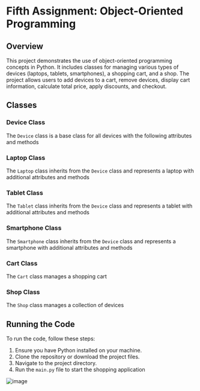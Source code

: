 # Fifth Assignment: Object-Oriented Programming

## Overview

This project demonstrates the use of object-oriented programming concepts in Python. It includes classes for managing various types of devices (laptops, tablets, smartphones), a shopping cart, and a shop. The project allows users to add devices to a cart, remove devices, display cart information, calculate total price, apply discounts, and checkout.

## Classes

### Device Class

The `Device` class is a base class for all devices with the following attributes and methods

### Laptop Class

The `Laptop` class inherits from the `Device` class and represents a laptop with additional attributes and methods

### Tablet Class

The `Tablet` class inherits from the `Device` class and represents a tablet with additional attributes and methods

### Smartphone Class

The `Smartphone` class inherits from the `Device` class and represents a smartphone with additional attributes and methods


### Cart Class

The `Cart` class manages a shopping cart


### Shop Class

The `Shop` class manages a collection of devices


## Running the Code

To run the code, follow these steps:

1. Ensure you have Python installed on your machine.
2. Clone the repository or download the project files.
3. Navigate to the project directory.
4. Run the `main.py` file to start the shopping application

![image](https://github.com/user-attachments/assets/8418ddb0-6c1f-4804-ab17-8fcb1eb7eee0)

